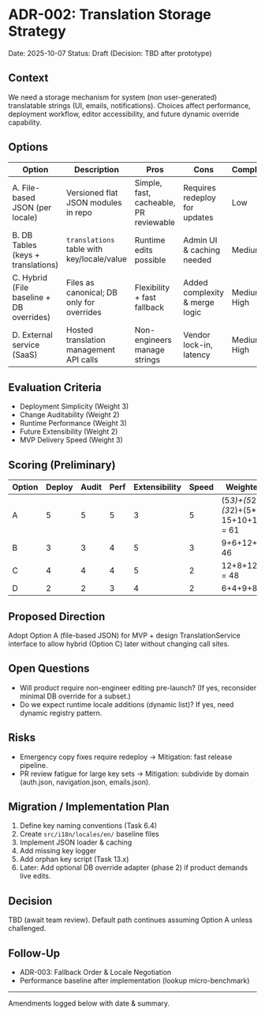 # ADR-002: Translation Storage Strategy

Date: 2025-10-07
Status: Draft (Decision: TBD after prototype)

## Context
We need a storage mechanism for system (non user-generated) translatable strings (UI, emails, notifications). Choices affect performance, deployment workflow, editor accessibility, and future dynamic override capability.

## Options
| Option | Description | Pros | Cons | Complexity |
|--------|-------------|------|------|-----------|
| A. File-based JSON (per locale) | Versioned flat JSON modules in repo | Simple, fast, cacheable, PR reviewable | Requires redeploy for updates | Low |
| B. DB Tables (keys + translations) | `translations` table with key/locale/value | Runtime edits possible | Admin UI & caching needed | Medium |
| C. Hybrid (File baseline + DB overrides) | Files as canonical; DB only for overrides | Flexibility + fast fallback | Added complexity & merge logic | Medium-High |
| D. External service (SaaS) | Hosted translation management API calls | Non-engineers manage strings | Vendor lock-in, latency | Medium-High |

## Evaluation Criteria
- Deployment Simplicity (Weight 3)
- Change Auditability (Weight 2)
- Runtime Performance (Weight 3)
- Future Extensibility (Weight 2)
- MVP Delivery Speed (Weight 3)

## Scoring (Preliminary)
| Option | Deploy | Audit | Perf | Extensibility | Speed | Weighted Total |
|--------|--------|-------|------|--------------|-------|----------------|
| A | 5 | 5 | 5 | 3 | 5 | (5*3)+(5*2)+(5*3)+(3*2)+(5*3)= 15+10+15+6+15 = 61 |
| B | 3 | 3 | 4 | 5 | 3 | 9+6+12+10+9 = 46 |
| C | 4 | 4 | 4 | 5 | 2 | 12+8+12+10+6 = 48 |
| D | 2 | 2 | 3 | 4 | 2 | 6+4+9+8+6 = 33 |

## Proposed Direction
Adopt Option A (file-based JSON) for MVP + design TranslationService interface to allow hybrid (Option C) later without changing call sites.

## Open Questions
- Will product require non-engineer editing pre-launch? (If yes, reconsider minimal DB override for a subset.)
- Do we expect runtime locale additions (dynamic list)? If yes, need dynamic registry pattern.

## Risks
- Emergency copy fixes require redeploy → Mitigation: fast release pipeline.
- PR review fatigue for large key sets → Mitigation: subdivide by domain (auth.json, navigation.json, emails.json).

## Migration / Implementation Plan
1. Define key naming conventions (Task 6.4)
2. Create `src/i18n/locales/en/` baseline files
3. Implement JSON loader & caching
4. Add missing key logger
5. Add orphan key script (Task 13.x)
6. Later: Add optional DB override adapter (phase 2) if product demands live edits.

## Decision
TBD (await team review). Default path continues assuming Option A unless challenged.

## Follow-Up
- ADR-003: Fallback Order & Locale Negotiation
- Performance baseline after implementation (lookup micro-benchmark)

---
Amendments logged below with date & summary.
